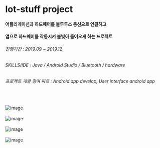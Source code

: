 # Iot-stuff project  
#### 어플리케이션과 하드웨어를 블루투스 통신으로 연결하고  
#### 앱으로 하드웨어를 작동시켜 불빛이 들어오게 하는 프로젝트    
###### 진행기간 : 2019.09 ~ 2019.12
###### SKILLS/IDE : Java / Android Studio / Bluetooth / hardware
###### 프로젝트 개발 참여 파트 : Android app develop, User interface android app

</br></br>
![image](https://user-images.githubusercontent.com/56243414/205889716-2e6a034c-0ff9-4bb1-97e4-516445fa1687.png)
</br></br>
![image](https://user-images.githubusercontent.com/56243414/205889798-15c95dfc-d02c-460c-873e-bea3ec1a8d9a.png)
</br></br>
![image](https://user-images.githubusercontent.com/56243414/205890240-8bb2e95d-d615-4dbc-b3ac-cf9588699706.png)
</br></br>
![image](https://user-images.githubusercontent.com/56243414/205889861-b7414cd2-4a29-4249-b8c5-bc41bae74c4f.png)


